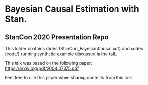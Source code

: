 # Bayesian Causal Estimation with Stan.
## StanCon 2020 Presentation Repo

This folder contains slides (StanCon_BayesianCausal.pdf) and codes (code/) running synthetic example discussed in the talk.

This talk was based on the following paper:
https://arxiv.org/pdf/2004.07375.pdf

Feel free to cite this paper when sharing contents from this talk.
  
